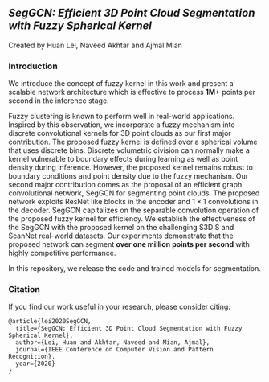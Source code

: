 ## *SegGCN: Efficient 3D Point Cloud Segmentation with Fuzzy Spherical Kernel*
Created by Huan Lei, Naveed Akhtar and Ajmal Mian

### Introduction
We introduce the concept of fuzzy kernel in this work and present a scalable network architecture which is effective to process **1M+** points per second in the inference stage. 

Fuzzy clustering is known to perform well in real-world applications. Inspired by this observation, we incorporate a fuzzy mechanism into discrete convolutional kernels for 3D point clouds as our first major contribution. The proposed fuzzy  kernel is defined over a spherical volume that uses discrete bins. Discrete volumetric division can normally make a kernel vulnerable to boundary effects during learning as well as point density during inference. However, the proposed kernel remains robust to boundary  conditions and point density due to the fuzzy mechanism. Our second major contribution comes as the proposal of an efficient graph convolutional network, SegGCN for segmenting point clouds. The proposed network exploits ResNet like blocks in the encoder and $1\times1$ convolutions in the decoder. 
SegGCN capitalizes on the separable convolution operation of the proposed fuzzy kernel for efficiency. We establish the effectiveness of the SegGCN with the proposed kernel on the challenging S3DIS and ScanNet real-world datasets. Our experiments demonstrate that the proposed network can segment **over one million points per second** with highly competitive performance. 

In this repository, we release the code and trained models for segmentation.

### Citation
If you find our work useful in your research, please consider citing:

```
@article{lei2020SegGCN,  
  title={SegGCN: Efficient 3D Point Cloud Segmentation with Fuzzy Spherical Kernel},  
  author={Lei, Huan and Akhtar, Naveed and Mian, Ajmal},  
  journal={IEEE Conference on Computer Vision and Pattern Recognition},  
  year={2020}  
}
```

